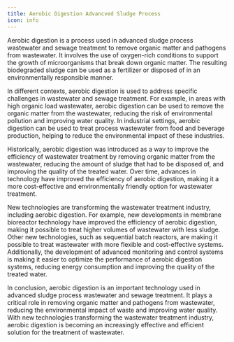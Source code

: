 ```yaml
---
title: Aerobic Digestion Advancved Sludge Process
icon: info
---
```


Aerobic digestion is a process used in advanced sludge process wastewater and sewage treatment to remove organic matter and pathogens from wastewater. It involves the use of oxygen-rich conditions to support the growth of microorganisms that break down organic matter. The resulting biodegraded sludge can be used as a fertilizer or disposed of in an environmentally responsible manner.

In different contexts, aerobic digestion is used to address specific challenges in wastewater and sewage treatment. For example, in areas with high organic load wastewater, aerobic digestion can be used to remove the organic matter from the wastewater, reducing the risk of environmental pollution and improving water quality. In industrial settings, aerobic digestion can be used to treat process wastewater from food and beverage production, helping to reduce the environmental impact of these industries.

Historically, aerobic digestion was introduced as a way to improve the efficiency of wastewater treatment by removing organic matter from the wastewater, reducing the amount of sludge that had to be disposed of, and improving the quality of the treated water. Over time, advances in technology have improved the efficiency of aerobic digestion, making it a more cost-effective and environmentally friendly option for wastewater treatment.

New technologies are transforming the wastewater treatment industry, including aerobic digestion. For example, new developments in membrane bioreactor technology have improved the efficiency of aerobic digestion, making it possible to treat higher volumes of wastewater with less sludge. Other new technologies, such as sequential batch reactors, are making it possible to treat wastewater with more flexible and cost-effective systems. Additionally, the development of advanced monitoring and control systems is making it easier to optimize the performance of aerobic digestion systems, reducing energy consumption and improving the quality of the treated water.

In conclusion, aerobic digestion is an important technology used in advanced sludge process wastewater and sewage treatment. It plays a critical role in removing organic matter and pathogens from wastewater, reducing the environmental impact of waste and improving water quality. With new technologies transforming the wastewater treatment industry, aerobic digestion is becoming an increasingly effective and efficient solution for the treatment of wastewater.